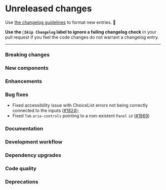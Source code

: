 # Unreleased changes

Use [the changelog guidelines](https://git.io/polaris-changelog-guidelines) to format new entries. 💜

**Use the `🤖Skip Changelog` label to ignore a failing changelog check** in your pull request if you feel the code changes do not warrant a changelog entry.

---

### Breaking changes

### New components

### Enhancements

### Bug fixes

- Fixed accessibility issue with ChoiceList errors not being correctly connected to the inputs ([#1824](https://github.com/Shopify/polaris-react/pull/1824));
- Fixed `Tab` `aria-controls` pointing to a non-existent `Panel` `id` ([#1869](https://github.com/Shopify/polaris-react/pull/1869))

### Documentation

### Development workflow

### Dependency upgrades

### Code quality

### Deprecations

